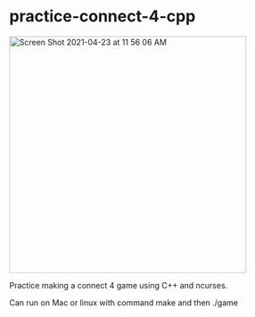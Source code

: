# practice-connect-4-cpp

<img width="425" alt="Screen Shot 2021-04-23 at 11 56 06 AM" src="https://user-images.githubusercontent.com/19381797/115904850-e7d4d980-a42a-11eb-9ffd-1c1b28d7fead.png">

Practice making a connect 4 game using C++ and ncurses.

Can run on Mac or linux with command make and then ./game
